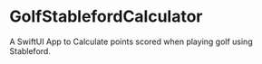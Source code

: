 # GolfStablefordCalculator
A SwiftUI App to Calculate points scored when playing golf using Stableford. 
